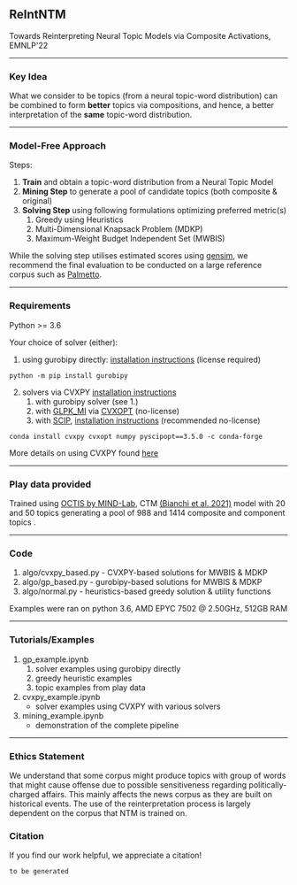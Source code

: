 

## ReIntNTM

Towards Reinterpreting Neural Topic Models via Composite Activations, EMNLP'22

---

### Key Idea

What we consider to be topics (from a neural topic-word distribution) can be combined to form **better** topics via compositions, and hence, a better interpretation of the **same** topic-word distribution.

---
### Model-Free Approach

Steps:

1. **Train** and obtain a topic-word distribution from a Neural Topic Model
2. **Mining Step** to generate a pool of candidate topics (both composite & original)
3. **Solving Step** using following formulations optimizing preferred metric(s)
	1. Greedy using Heuristics 
	2. Multi-Dimensional Knapsack Problem (MDKP)
	3. Maximum-Weight Budget Independent Set (MWBIS)

While the solving step utilises estimated scores using [gensim](https://radimrehurek.com/gensim/), we recommend the final evaluation to be conducted on a large reference corpus such as [Palmetto](https://github.com/dice-group/Palmetto).

---

### Requirements

Python >= 3.6

Your choice of solver (either):

1) using gurobipy directly: [installation instructions](https://www.gurobi.com/documentation/9.5/quickstart_linux/cs_using_pip_to_install_gr.html) (license required)

~~~
python -m pip install gurobipy
~~~
2) solvers via CVXPY [installation instructions](https://www.cvxpy.org/install/index.html)
	1. with gurobipy solver (see 1.)
	2. with [GLPK_MI](https://www.gnu.org/software/glpk/) via [CVXOPT](https://cvxopt.org/) (no-license)
	3. with [SCIP](www.scipopt.org), [installation instructions](https://www.cvxpy.org/examples/basic/mixed_integer_quadratic_program.html) (recommended no-license)
~~~
conda install cvxpy cvxopt numpy pyscipopt==3.5.0 -c conda-forge
~~~
More details on using CVXPY found [here](https://www.cvxpy.org/tutorial/advanced/index.html#mixed-integer-programs)

---
### Play data provided
Trained using [OCTIS by MIND-Lab](https://github.com/MIND-Lab/OCTIS/tree/master/octis), CTM [(Bianchi et al. 2021)](https://www.aclweb.org/anthology/2021.eacl-main.143/) model with 20 and 50 topics generating a  pool of 988 and 1414 composite and component topics .

---
### Code
1. algo/cvxpy_based.py - CVXPY-based solutions for MWBIS & MDKP
2. algo/gp_based.py - gurobipy-based solutions for MWBIS & MDKP
3. algo/normal.py - heuristics-based greedy solution & utility functions

Examples were ran on python 3.6, AMD EPYC 7502 @ 2.50GHz, 512GB RAM

---
### Tutorials/Examples
1. gp_example.ipynb
	1. solver examples using gurobipy directly
	2. greedy heuristic examples
	3. topic examples from play data
2. cvxpy_example.ipynb
	* solver examples using CVXPY with various solvers
3. mining_example.ipynb
	* demonstration of the complete pipeline
        
---
### Ethics Statement
We understand that some corpus might produce topics with group of words that might cause offense due to possible sensitiveness regarding politically-charged affairs. This mainly affects the news corpus as they are built on historical events. The use of the reinterpretation process is largely dependent on the corpus that NTM is trained on.

### Citation
If you find our work helpful, we appreciate a citation!
~~~
to be generated
~~~
